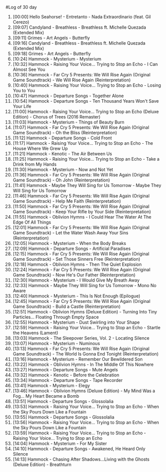 #Log of 30 day

1. [00:00] Hello Seahorse! - Entretanto - Nada Extraordinario (feat. Gil Cerezo)
1. [09:07] Candyland - Breathless - Breathless ft. Michelle Quezada (Extended Mix)
1. [09:11] Grimes - Art Angels - Butterfly
1. [09:16] Candyland - Breathless - Breathless ft. Michelle Quezada (Extended Mix)
1. [09:18] Grimes - Art Angels - Butterfly
1. [10:24] Hammock - Mysterium - Mysterium
1. [10:32] Hammock - Raising Your Voice... Trying to Stop an Echo - I Can Almost See You
1. [10:36] Hammock - Far Cry 5 Presents: We Will Rise Again (Original Game Soundtrack) - We Will Rise Again (Reinterpretation)
1. [10:40] Hammock - Raising Your Voice... Trying to Stop an Echo - Losing You to You
1. [10:47] Hammock - Departure Songs - Together Alone
1. [10:54] Hammock - Departure Songs - Ten Thousand Years Won't Save Your Life
1. [11:00] Hammock - Raising Your Voice... Trying to Stop an Echo (Deluxe Edition) - Chorus of Trees (2016 Remaster)
1. [11:03] Hammock - Mysterium - Things of Beauty Burn
1. [11:07] Hammock - Far Cry 5 Presents: We Will Rise Again (Original Game Soundtrack) - Oh the Bliss (Reinterpretation)
1. [11:12] Hammock - Departure Songs - Cold Front
1. [11:17] Hammock - Raising Your Voice... Trying to Stop an Echo - The House Where We Grew Up
1. [11:21] Hammock - Kenotic - The Air Between Us
1. [11:25] Hammock - Raising Your Voice... Trying to Stop an Echo - Take a Drink from My Hands
1. [11:30] Hammock - Mysterium - Now and Not Yet
1. [11:36] Hammock - Far Cry 5 Presents: We Will Rise Again (Original Game Soundtrack) - Oh John (Reinterpretation)
1. [11:41] Hammock - Maybe They Will Sing for Us Tomorrow - Maybe They Will Sing for Us Tomorrow
1. [11:46] Hammock - Far Cry 5 Presents: We Will Rise Again (Original Game Soundtrack) - Help Me Faith (Reinterpretation)
1. [11:50] Hammock - Far Cry 5 Presents: We Will Rise Again (Original Game Soundtrack) - Keep Your Rifle by Your Side (Reinterpretation)
1. [11:55] Hammock - Oblivion Hymns - I Could Hear The Water At The Edge Of All Things
1. [12:01] Hammock - Far Cry 5 Presents: We Will Rise Again (Original Game Soundtrack) - Let the Water Wash Away Your Sins (Reinterpretation)
1. [12:05] Hammock - Mysterium - When the Body Breaks
1. [12:09] Hammock - Departure Songs - Artificial Paradises
1. [12:15] Hammock - Far Cry 5 Presents: We Will Rise Again (Original Game Soundtrack) - Set Those Sinners Free (Reinterpretation)
1. [12:18] Hammock - Oblivion Hymns - Then The Quiet Explosion
1. [12:24] Hammock - Far Cry 5 Presents: We Will Rise Again (Original Game Soundtrack) - Now He's Our Father (Reinterpretation)
1. [12:30] Hammock - Mysterium - I Would Give My Breath Away
1. [12:33] Hammock - Maybe They Will Sing for Us Tomorrow - Mono No Aware
1. [12:40] Hammock - Mysterium - This Is Not Enough (Epilogue)
1. [12:45] Hammock - Far Cry 5 Presents: We Will Rise Again (Original Game Soundtrack) - Build a Castle (Reinterpretation)
1. [12:51] Hammock - Oblivion Hymns (Deluxe Edition) - Turning Into Tiny Particles… Floating Through Empty Space
1. [12:55] Hammock - Mysterium - Dust Swirling into Your Shape
1. [12:59] Hammock - Raising Your Voice... Trying to Stop an Echo - Startle the Heavens (Lament)
1. [13:03] Hammock - The Sleepover Series, Vol. 2 - Locating Silence
1. [13:07] Hammock - Mysterium - Numinous
1. [13:13] Hammock - Far Cry 5 Presents: We Will Rise Again (Original Game Soundtrack) - The World Is Gonna End Tonight (Reinterpretation)
1. [13:16] Hammock - Mysterium - Remember Our Bewildered Son
1. [13:22] Hammock - Oblivion Hymns - In The Middle Of This Nowhere
1. [13:27] Hammock - Departure Songs - Mute Angels
1. [13:32] Hammock - Kenotic - Before the Celebration
1. [13:34] Hammock - Departure Songs - Tape Recorder
1. [13:41] Hammock - Mysterium - Elegy
1. [13:46] Hammock - Oblivion Hymns (Deluxe Edition) - My Mind Was a Fog… My Heart Became a Bomb
1. [13:51] Hammock - Departure Songs - Glossolalia
1. [13:53] Hammock - Raising Your Voice... Trying to Stop an Echo - When the Sky Pours Down Like a Fountain
1. [13:55] Hammock - Departure Songs - Glossolalia
1. [13:56] Hammock - Raising Your Voice... Trying to Stop an Echo - When the Sky Pours Down Like a Fountain
1. [13:59] Hammock - Raising Your Voice... Trying to Stop an Echo - Raising Your Voice... Trying to Stop an Echo
1. [14:04] Hammock - Mysterium - For My Sister
1. [14:10] Hammock - Departure Songs - Awakened, He Heard Only Silence
1. [14:13] Hammock - Chasing After Shadows...Living with the Ghosts (Deluxe Edition) - Breathturn

